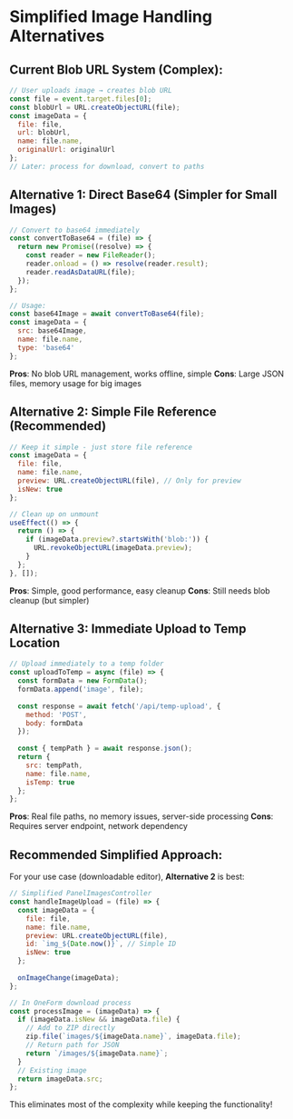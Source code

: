 # Simplified Image Handling Alternatives

## Current Blob URL System (Complex):
```javascript
// User uploads image → creates blob URL
const file = event.target.files[0];
const blobUrl = URL.createObjectURL(file);
const imageData = {
  file: file,
  url: blobUrl,
  name: file.name,
  originalUrl: originalUrl
};
// Later: process for download, convert to paths
```

## Alternative 1: Direct Base64 (Simpler for Small Images)
```javascript
// Convert to base64 immediately
const convertToBase64 = (file) => {
  return new Promise((resolve) => {
    const reader = new FileReader();
    reader.onload = () => resolve(reader.result);
    reader.readAsDataURL(file);
  });
};

// Usage:
const base64Image = await convertToBase64(file);
const imageData = {
  src: base64Image,
  name: file.name,
  type: 'base64'
};
```

**Pros**: No blob URL management, works offline, simple
**Cons**: Large JSON files, memory usage for big images

## Alternative 2: Simple File Reference (Recommended)
```javascript
// Keep it simple - just store file reference
const imageData = {
  file: file,
  name: file.name,
  preview: URL.createObjectURL(file), // Only for preview
  isNew: true
};

// Clean up on unmount
useEffect(() => {
  return () => {
    if (imageData.preview?.startsWith('blob:')) {
      URL.revokeObjectURL(imageData.preview);
    }
  };
}, []);
```

**Pros**: Simple, good performance, easy cleanup
**Cons**: Still needs blob cleanup (but simpler)

## Alternative 3: Immediate Upload to Temp Location
```javascript
// Upload immediately to a temp folder
const uploadToTemp = async (file) => {
  const formData = new FormData();
  formData.append('image', file);
  
  const response = await fetch('/api/temp-upload', {
    method: 'POST',
    body: formData
  });
  
  const { tempPath } = await response.json();
  return {
    src: tempPath,
    name: file.name,
    isTemp: true
  };
};
```

**Pros**: Real file paths, no memory issues, server-side processing
**Cons**: Requires server endpoint, network dependency

## Recommended Simplified Approach:

For your use case (downloadable editor), **Alternative 2** is best:

```javascript
// Simplified PanelImagesController
const handleImageUpload = (file) => {
  const imageData = {
    file: file,
    name: file.name,
    preview: URL.createObjectURL(file),
    id: `img_${Date.now()}`, // Simple ID
    isNew: true
  };
  
  onImageChange(imageData);
};

// In OneForm download process
const processImage = (imageData) => {
  if (imageData.isNew && imageData.file) {
    // Add to ZIP directly
    zip.file(`images/${imageData.name}`, imageData.file);
    // Return path for JSON
    return `/images/${imageData.name}`;
  }
  // Existing image
  return imageData.src;
};
```

This eliminates most of the complexity while keeping the functionality! 